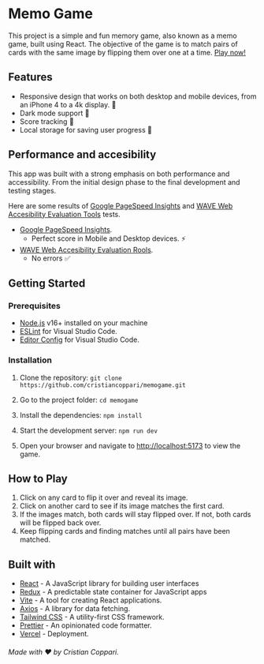 # Memo Game

This project is a simple and fun memory game, also known as a memo game, built using React. The objective of the game is to match pairs of cards with the same image by flipping them over one at a time.
[Play now!](https://https://memogame-cristiancoppari.vercel.app/)

## Features

-   Responsive design that works on both desktop and mobile devices, from an iPhone 4 to a 4k display. 📱
-   Dark mode support 🥷
-   Score tracking 💯
-   Local storage for saving user progress 💾

## Performance and accesibility

This app was built with a strong emphasis on both performance and accessibility. From the initial design phase to the final development and testing stages.

Here are some results of [Google PageSpeed Insights](https://pagespeed.web.dev/) and [WAVE Web Accesibility Evaluation Tools](https://wave.webaim.org/) tests.

-   [Google PageSpeed Insights](https://pagespeed.web.dev/analysis/https-memogame-cristiancoppari-vercel-app/qzuyycfb3v?form_factor=mobile).
    -   Perfect score in Mobile and Desktop devices. ⚡️
-   [WAVE Web Accesibility Evaluation Rools](https://wave.webaim.org/report#/memogame-cristiancoppari.vercel.app).
    -   No errors ✅

## Getting Started

### Prerequisites

-   [Node.js](https://nodejs.org/) v16+ installed on your machine
-   [ESLint](https://marketplace.visualstudio.com/items?itemName=dbaeumer.vscode-eslint) for Visual Studio Code.
-   [Editor Config](https://marketplace.visualstudio.com/items?itemName=EditorConfig.EditorConfig) for Visual Studio Code.

### Installation

1. Clone the repository:
   `git clone https://github.com/cristiancoppari/memogame.git`

2. Go to the project folder:
   `cd memogame`

3. Install the dependencies:
   `npm install`

4. Start the development server:
   `npm run dev`

5. Open your browser and navigate to [http://localhost:5173](http://localhost:5173) to view the game.

## How to Play

1. Click on any card to flip it over and reveal its image.
2. Click on another card to see if its image matches the first card.
3. If the images match, both cards will stay flipped over. If not, both cards will be flipped back over.
4. Keep flipping cards and finding matches until all pairs have been matched.

## Built with

-   [React](https://reactjs.org/) - A JavaScript library for building user interfaces
-   [Redux](https://redux.js.org/) - A predictable state container for JavaScript apps
-   [Vite](https://vitejs.dev/) - A tool for creating React applications.
-   [Axios](https://axios-http.com/) - A library for data fetching.
-   [Tailwind CSS](https://tailwindcss.com/) - A utility-first CSS framework.
-   [Prettier](https://prettier.io) - An opinionated code formatter.
-   [Vercel](httls://vercel.com) - Deployment.

###### Made with ❤️ by Cristian Coppari.
